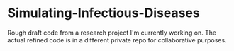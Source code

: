 # Simulating-Infectious-Diseases

Rough draft code from a research project I'm currently working on. The actual refined code is in a different private repo for collaborative purposes.
